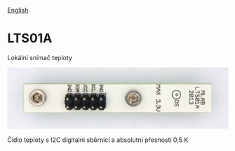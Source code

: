 
[English](./README.md)
<!--- module --->
# LTS01A
<!--- Emodule --->

<!--- subtitle --->Lokální snímač teploty<!--- Esubtitle --->

![LTS01A](DOC/SRC/img/LTS01A_Top_Big.jpg)

<!--- description --->Čidlo teploty s I2C digitalní sběrnicí a absolutní přesností 0,5 K<!--- Edescription --->
            